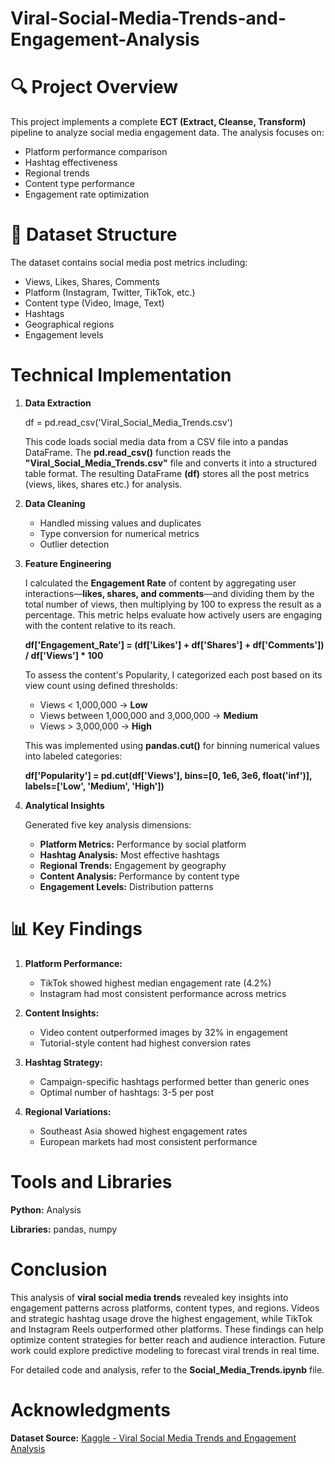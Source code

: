 # Viral-Social-Media-Trends-and-Engagement-Analysis

# 🔍 Project Overview
This project implements a complete **ECT (Extract, Cleanse, Transform)** pipeline to analyze social media engagement data. The analysis focuses on:

- Platform performance comparison
- Hashtag effectiveness
- Regional trends
- Content type performance
- Engagement rate optimization

# 📂 Dataset Structure
The dataset contains social media post metrics including:

- Views, Likes, Shares, Comments
- Platform (Instagram, Twitter, TikTok, etc.)
- Content type (Video, Image, Text)
- Hashtags
- Geographical regions
- Engagement levels

# Technical Implementation
1. **Data Extraction**
   
   df = pd.read_csv('Viral_Social_Media_Trends.csv')
   
   This code loads social media data from a CSV file into a pandas DataFrame. The **pd.read_csv()** function reads the **"Viral_Social_Media_Trends.csv"** file and converts it into a 
   structured table format. The resulting DataFrame **(df)** stores all the post metrics (views, likes, shares etc.) for analysis.

   
3. **Data Cleaning**
    - Handled missing values and duplicates
    - Type conversion for numerical metrics
    - Outlier detection

4. **Feature Engineering**

   I calculated the **Engagement Rate** of content by aggregating user interactions—**likes, shares, and comments**—and dividing them by the total number of views, then multiplying by 
   100 to express the result as a percentage. This metric helps evaluate how actively users are engaging with the content relative to its reach.
   
   **df['Engagement_Rate'] = (df['Likes'] + df['Shares'] + df['Comments']) / df['Views'] * 100**

   To assess the content's Popularity, I categorized each post based on its view count using defined thresholds:

   - Views < 1,000,000 → **Low**
   - Views between 1,000,000 and 3,000,000 → **Medium**
   - Views > 3,000,000 → **High**

   This was implemented using **pandas.cut()** for binning numerical values into labeled categories:

   **df['Popularity'] = pd.cut(df['Views'], bins=[0, 1e6, 3e6, float('inf')], labels=['Low', 'Medium', 'High'])**

7. **Analytical Insights**
   
   Generated five key analysis dimensions:
    - **Platform Metrics:** Performance by social platform
    - **Hashtag Analysis:** Most effective hashtags
    - **Regional Trends:** Engagement by geography
    - **Content Analysis:** Performance by content type
    - **Engagement Levels:** Distribution patterns
  
# 📊 Key Findings

1. **Platform Performance:**
     - TikTok showed highest median engagement rate (4.2%)
     - Instagram had most consistent performance across metrics

2. **Content Insights:**
     - Video content outperformed images by 32% in engagement
     - Tutorial-style content had highest conversion rates

3. **Hashtag Strategy:**
     - Campaign-specific hashtags performed better than generic ones
     - Optimal number of hashtags: 3-5 per post

4. **Regional Variations:**
     - Southeast Asia showed highest engagement rates
     - European markets had most consistent performance

# Tools and Libraries

**Python:** Analysis 

**Libraries:** pandas, numpy

# Conclusion

This analysis of **viral social media trends** revealed key insights into engagement patterns across platforms, content types, and regions. Videos and strategic hashtag usage drove the highest engagement, while TikTok and Instagram Reels outperformed other platforms. These findings can help optimize content strategies for better reach and audience interaction. Future work could explore predictive modeling to forecast viral trends in real time.

For detailed code and analysis, refer to the **Social_Media_Trends.ipynb** file.

# Acknowledgments
**Dataset Source:** [Kaggle - Viral Social Media Trends and Engagement Analysis](https://www.kaggle.com/datasets/atharvasoundankar/viral-social-media-trends-and-engagement-analysis/data)
